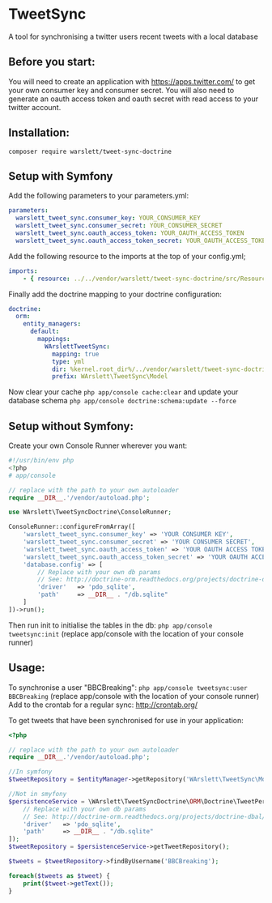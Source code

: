 TweetSync
=======
A tool for synchronising a twitter users recent tweets with a local database

Before you start:
-----------
You will need to create an application with https://apps.twitter.com/ to get your own consumer key and consumer secret. You will also need to generate an oauth access token and oauth secret with read access to your twitter account.

Installation:
-----------
`composer require warslett/tweet-sync-doctrine`

Setup with Symfony
-----------
Add the following parameters to your parameters.yml:
```yaml
parameters:
  warslett_tweet_sync.consumer_key: YOUR_CONSUMER_KEY
  warslett_tweet_sync.consumer_secret: YOUR_CONSUMER_SECRET
  warslett_tweet_sync.oauth_access_token: YOUR_OAUTH_ACCESS_TOKEN
  warslett_tweet_sync.oauth_access_token_secret: YOUR_OAUTH_ACCESS_TOKEN_SECRET
```

Add the following resource to the imports at the top of your config.yml;
```yaml
imports:
    - { resource: ../../vendor/warslett/tweet-sync-doctrine/src/Resources/config/services_core.yml }
```

Finally add the doctrine mapping to your doctrine configuration:
```yaml
doctrine:
  orm:
    entity_managers:
      default:
        mappings:
          WArslettTweetSync:
            mapping: true
            type: yml
            dir: %kernel.root_dir%/../vendor/warslett/tweet-sync-doctrine/src/Resources/config/doctrine
            prefix: WArslett\TweetSync\Model
```

Now clear your cache `php app/console cache:clear` and update your database schema `php app/console doctrine:schema:update --force`

Setup without Symfony:
-----------

Create your own Console Runner wherever you want:

```php
#!/usr/bin/env php
<?php
# app/console

// replace with the path to your own autoloader
require __DIR__.'/vendor/autoload.php';

use WArslett\TweetSyncDoctrine\ConsoleRunner;

ConsoleRunner::configureFromArray([
    'warslett_tweet_sync.consumer_key' => 'YOUR CONSUMER KEY',
    'warslett_tweet_sync.consumer_secret' => 'YOUR CONSUMER SECRET',
    'warslett_tweet_sync.oauth_access_token' => 'YOUR OAUTH ACCESS TOKEN',
    'warslett_tweet_sync.oauth_access_token_secret' => 'YOUR OAUTH ACCESS TOKEN SECRET',
    'database.config' => [
        // Replace with your own db params
        // See: http://doctrine-orm.readthedocs.org/projects/doctrine-dbal/en/latest/reference/configuration.html
        'driver'   => 'pdo_sqlite',
        'path'     => __DIR__ . "/db.sqlite"
    ]
])->run();
```

Then run init to initialise the tables in the db: `php app/console tweetsync:init` (replace app/console with the location of your console runner)

Usage:
-----------
To synchronise a user "BBCBreaking": `php app/console tweetsync:user BBCBreaking` (replace app/console with the location of your console runner)
Add to the crontab for a regular sync: http://crontab.org/

To get tweets that have been synchronised for use in your application:
```php
<?php

// replace with the path to your own autoloader
require __DIR__.'/vendor/autoload.php';

//In symfony
$tweetRepository = $entityManager->getRepository('WArslett\TweetSync\Model\Tweet');

//Not in smyfony
$persistenceService = \WArslett\TweetSyncDoctrine\ORM\Doctrine\TweetPersistenceService::create([
    // Replace with your own db params
    // See: http://doctrine-orm.readthedocs.org/projects/doctrine-dbal/en/latest/reference/configuration.html
    'driver'   => 'pdo_sqlite',
    'path'     => __DIR__ . "/db.sqlite"
]);
$tweetRepository = $persistenceService->getTweetRepository();

$tweets = $tweetRepository->findByUsername('BBCBreaking');

foreach($tweets as $tweet) {
    print($tweet->getText());
}

```